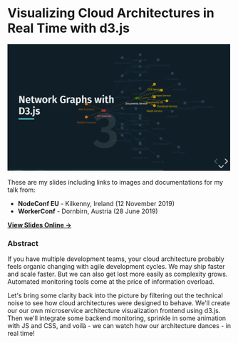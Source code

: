 # Visualizing Cloud Architectures in Real Time with d3.js

[<img src="./images/slides-preview.png" width="500">](https://julie-ng.github.io/newtonjs-talk-slides)

These are my slides including links to images and documentations for my talk from:

- **NodeConf EU** - Kilkenny, Ireland (12 November 2019)
- **WorkerConf** - Dornbirn, Austria (28 June 2019) 

**[View Slides Online &rarr;](https://julie-ng.github.io/newtonjs-talk-slides)**

### Abstract

If you have multiple development teams, your cloud architecture probably feels organic changing with agile development cycles. We may ship faster and scale faster. But we can also get lost more easily as complexity grows. Automated monitoring tools come at the price of information overload.

Let's bring some clarity back into the picture by filtering out the technical noise to see how cloud architectures were designed to behave. We'll create our our own microservice architecture visualization frontend using d3.js. Then we'll integrate some backend monitoring, sprinkle in some animation with JS and CSS, and voilà - we can watch how our architecture dances - in real time!


